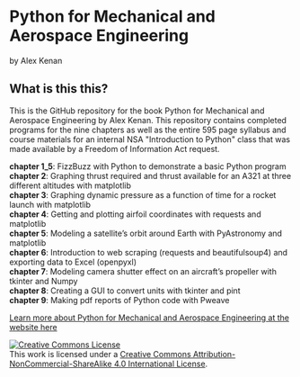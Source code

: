 # Python for Mechanical and Aerospace Engineering
by Alex Kenan


## What is this this?

This is the GitHub repository for the book Python for Mechanical and Aerospace Engineering by Alex Kenan. This repository contains completed programs for the nine chapters as well as the entire 595 page syllabus and course materials for an internal NSA "Introduction to Python" class that was made available by a Freedom of Information Act request.

**chapter 1_5**:  FizzBuzz with Python to demonstrate a basic Python program  
**chapter 2**:	Graphing thrust required and thrust available for an A321 at three different altitudes with matplotlib  
**chapter 3**:	Graphing dynamic pressure as a function of time for a rocket launch with matplotlib   
**chapter 4**:	Getting and plotting airfoil coordinates with requests and matplotlib  
**chapter 5**:	Modeling a satellite’s orbit around Earth with PyAstronomy and matplotlib  
**chapter 6**:	Introduction to web scraping (requests and beautifulsoup4) and exporting data to Excel (openpyxl)  
**chapter 7**:	Modeling camera shutter effect on an aircraft’s propeller with tkinter and Numpy  
**chapter 8**:	Creating a GUI to convert units with tkinter and pint  
**chapter 9**:	Making pdf reports of Python code with Pweave  


[Learn more about Python for Mechanical and Aerospace Engineering at the website here](https://pymae.github.io)


<a rel="license" href="http://creativecommons.org/licenses/by-nc-sa/4.0/"><img alt="Creative Commons License" style="border-width:0" src="https://i.creativecommons.org/l/by-nc-sa/4.0/88x31.png" /></a><br />This work is licensed under a <a rel="license" href="http://creativecommons.org/licenses/by-nc-sa/4.0/">Creative Commons Attribution-NonCommercial-ShareAlike 4.0 International License</a>.

